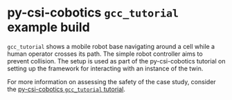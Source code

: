 # py-csi-cobotics `gcc_tutorial` example build

`gcc_tutorial` shows a mobile robot base navigating around a cell while a human operator crosses its path. The simple robot controller aims to prevent collision. The setup is used as part of the py-csi-cobotics tutorial on setting up the framework for interacting with an instance of the twin.

For more information on assessing the safety of the case study, consider the [py-csi-cobotics `gcc_tutorial` tutorial](https://github.com/Gaudeval/py-csi-cobotics/tree/master/experiments/gcc_tutorial).